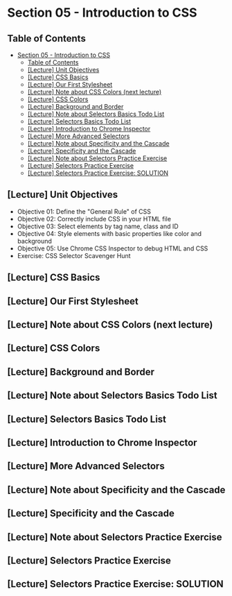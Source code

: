 # Section 05 - Introduction to CSS

## Table of Contents

- [Section 05 - Introduction to CSS](#section-05---introduction-to-css)
  - [Table of Contents](#table-of-contents)
  - [[Lecture] Unit Objectives](#lecture-unit-objectives)
  - [[Lecture] CSS Basics](#lecture-css-basics)
  - [[Lecture] Our First Stylesheet](#lecture-our-first-stylesheet)
  - [[Lecture] Note about CSS Colors (next lecture)](#lecture-note-about-css-colors-next-lecture)
  - [[Lecture] CSS Colors](#lecture-css-colors)
  - [[Lecture] Background and Border](#lecture-background-and-border)
  - [[Lecture] Note about Selectors Basics Todo List](#lecture-note-about-selectors-basics-todo-list)
  - [[Lecture] Selectors Basics Todo List](#lecture-selectors-basics-todo-list)
  - [[Lecture] Introduction to Chrome Inspector](#lecture-introduction-to-chrome-inspector)
  - [[Lecture] More Advanced Selectors](#lecture-more-advanced-selectors)
  - [[Lecture] Note about Specificity and the Cascade](#lecture-note-about-specificity-and-the-cascade)
  - [[Lecture] Specificity and the Cascade](#lecture-specificity-and-the-cascade)
  - [[Lecture] Note about Selectors Practice Exercise](#lecture-note-about-selectors-practice-exercise)
  - [[Lecture] Selectors Practice Exercise](#lecture-selectors-practice-exercise)
  - [[Lecture] Selectors Practice Exercise: SOLUTION](#lecture-selectors-practice-exercise-solution)

## [Lecture] Unit Objectives

- Objective 01: Define the "General Rule" of CSS
- Objective 02: Correctly include CSS in your HTML file
- Objective 03: Select elements by tag name, class and ID
- Objective 04: Style elements with basic properties like color and background
- Objective 05: Use Chrome CSS Inspector to debug HTML and CSS
- Exercise: CSS Selector Scavenger Hunt

## [Lecture] CSS Basics

## [Lecture] Our First Stylesheet

## [Lecture] Note about CSS Colors (next lecture)

## [Lecture] CSS Colors

## [Lecture] Background and Border

## [Lecture] Note about Selectors Basics Todo List

## [Lecture] Selectors Basics Todo List

## [Lecture] Introduction to Chrome Inspector

## [Lecture] More Advanced Selectors

## [Lecture] Note about Specificity and the Cascade

## [Lecture] Specificity and the Cascade

## [Lecture] Note about Selectors Practice Exercise

## [Lecture] Selectors Practice Exercise

## [Lecture] Selectors Practice Exercise: SOLUTION
